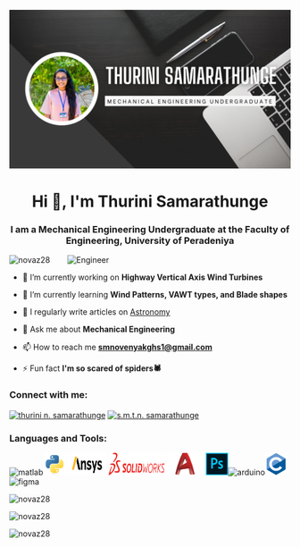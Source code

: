 ![logo](Thurini%20(1).png)
<h1 align="center">Hi 👋, I'm Thurini Samarathunge</h1>
<h3 align="center">I am a Mechanical Engineering Undergraduate at the Faculty of Engineering, University of Peradeniya</h3>
<img align="right" alt="Engineer" width="400" src="https://i.pinimg.com/originals/c8/a6/2c/c8a62c3f14fdf027de13e1755ddd0ec6.gif" >


<p align="left"> <img src="https://komarev.com/ghpvc/?username=novaz28&label=Profile%20views&color=0e75b6&style=flat" alt="novaz28" /> </p>

- 🔭 I’m currently working on **Highway Vertical Axis Wind Turbines**

- 🌱 I’m currently learning **Wind Patterns, VAWT types, and Blade shapes**

- 📝 I regularly write articles on [Astronomy](https://github.com/Novaz28/Astronomy)

- 💬 Ask me about **Mechanical Engineering**

- 📫 How to reach me **smnovenyakghs1@gmail.com**

- ⚡ Fun fact **I'm so scared of spiders🕷️**

<h3 align="left">Connect with me:</h3>
<p align="left">
<a href="https://www.linkedin.com/in/thurini-n-samarathunge-472760223/" target="blank"><img align="center" src="https://raw.githubusercontent.com/rahuldkjain/github-profile-readme-generator/master/src/images/icons/Social/linked-in-alt.svg" alt="thurini n. samarathunge" height="30" width="40" /></a>
<a href="https://www.hackerrank.com/profile/e19346" target="blank"><img align="center" src="https://raw.githubusercontent.com/rahuldkjain/github-profile-readme-generator/master/src/images/icons/Social/hackerrank.svg" alt="s.m.t.n. samarathunge" height="30" width="40" /></a>
</p>

<h3 align="left">Languages and Tools:</h3>
<p align="left"> <img src="https://upload.wikimedia.org/wikipedia/commons/2/21/Matlab_Logo.png" alt="matlab" width="40" height="40"/><img src="https://raw.githubusercontent.com/devicons/devicon/master/icons/python/python-original.svg" alt="python" width="40" height="40"/> <img src="ANSYS_logo_without-blur.png" alt="ansys" width="70" height="40"/> <img src="SolidWorks_Logo.svg.png" alt="solidworks" width="100" height="40"/> <img src="png-transparent-autocad-logo-a-tech-companies-removebg-preview.png" alt="autocad" width="70" height="40"/><img src="photoshop.png" alt="photoshop" width="40" height="40"/><img src="https://cdn.worldvectorlogo.com/logos/arduino-1.svg" alt="arduino" width="40" height="40"/><img src="https://raw.githubusercontent.com/devicons/devicon/master/icons/c/c-original.svg" alt="c" width="40" height="40"/> <img src="https://www.vectorlogo.zone/logos/figma/figma-icon.svg" alt="figma" width="40" height="40"/> </p>

<p>
  <img src="https://github-readme-stats.vercel.app/api/top-langs?username=novaz28&show_icons=true&locale=en&layout=compact" alt="novaz28" />
</p>
<p>
  <img src="https://github-readme-stats.vercel.app/api?username=novaz28&show_icons=true&locale=en" alt="novaz28" />
</p>
<p>
  <img src="https://github-readme-streak-stats.herokuapp.com/?user=novaz28&" alt="novaz28" />
</p>
